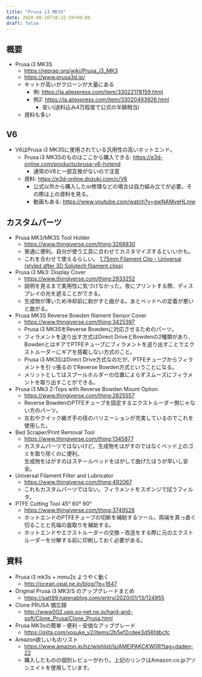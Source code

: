 ```yaml
---
title: "Prusa i3 MK3S"
date: 2020-08-16T18:22:59+09:00
draft: false
---
```


## 概要
* Prusa i3 MK3S
  * https://reprap.org/wiki/Prusa_i3_MK3
  * https://www.prusa3d.jp/
  * キットが高いがクローンが大量にある
    * 例: https://ja.aliexpress.com/item/33022178159.html
    * 例2: https://ja.aliexpress.com/item/33020493926.html
      * 安い(送料込み4万程度で公式の半額相当)
  * 資料も多い

## V6
* V6はPrusa i3 MK3Sに使用されている汎用性の高いホットエンド。
  * Prusa i3 MK3Sのものはここから購入できる: https://e3d-online.com/products/prusa-v6-hotend
    * 通常のV6と一部互換がないので注意
  * 資料: https://e3d-online.dozuki.com/c/V6
    * 公式以外から購入したor修理などの場合は自力組み立てが必要。その際は上の資料を見る。
    * 動画もある: https://www.youtube.com/watch?v=gwNAMveHLmw

## カスタムパーツ
* Prusa MK3/MK3S Tool Holder
  * https://www.thingiverse.com/thing:3268830
  * 普通に便利。自分が使う工具に合わせてカスタマイズするといいかも。
  * これを合わせて使えるらしい。 [1.75mm Filament Clip - Universal (styled after 3D Solutech filament clips)](https://www.thingiverse.com/thing:3268797)
* Prusa i3 Mk3: Display Cover
  * https://www.thingiverse.com/thing:2933252
  * 説明を見るまで実用性に気づけなかった。夜にプリントする際、ディスプレイの光を遮ることができる。
  * 生成物が薄いため冷却前に剥がすと曲がる。あとベッドへの定着が悪いと曲がる。
* Prusa MK3S Reverse Bowden filament Sensor Cover
  * https://www.thingiverse.com/thing:3425397
  * Prusa i3 MK3SをReverse Bowdenに対応させるためのパーツ。
  * フィラメントを送り出す方式はDirect DriveとBowdenの2種類があり、BowdenとはギアでPTFEチューブにフィラメントを送り出すことでエクストルーダーにギアを搭載しない方式のこと。
  * Prusa i3 MK3SはDirect Drive方式なのだが、PTFEチューブからフィラメントを引っ張るのでReverse Bowden方式ということになる。
  * メリットとしてはスプールホルダーの位置によらずスムーズにフィラメントを取り出すことができる。
* Prusa i3 Mk3 Z-Tops with Reverse Bowden Mount Option
  * https://www.thingiverse.com/thing:2825557
  * Reverse BowdenのPTFEチューブを固定するエクストルーダー側じゃない方のパーツ。
  * 左右やクイック継ぎ手の径のバリエーションが充実しているのでこれを使用した。
* Bed Scraper/Print Removal Tool
  * https://www.thingiverse.com/thing:1345877
  * カスタムパーツではないけど。生成物をはがすのではなくベッド上のゴミを取り除くのに便利。  
  生成物をはがすのはスチールベッドをはがして曲げたほうが早いし安全。
* Universal Filament Filter and Lubricator
  * https://www.thingiverse.com/thing:492067
  * これもカスタムパーツではない。フィラメントをスポンジで拭うフィルタ。
* PTFE Cutting Tool 45° 60° 90°
  * https://www.thingiverse.com/thing:3749528
  * ホットエンドのPTFEチューブの切断を補助するツール。両端を真っ直ぐ切ることと先端の面取りを補助する。
  * ホットエンドやエクストルーダーの交換・改造をする際に元のエクストルーダーを分解する前に印刷しておく必要がある。

## 資料
* Prusa i3 mk3s + mmu2s ようやく動く
  * http://ocean.opal.ne.jp/blog/?p=1647
* Original Prusa i3 MK3/S のアップグレードまとめ
  * https://satt99.hatenablog.com/entry/2020/01/13/124955
* Clone PRUSA 備忘録
  * http://www002.upp.so-net.ne.jp/hard-and-soft/Clone_Prusa/Clone_Prusa.html
* Prusa MK3sの簡単・便利・安価なアップグレード
  * https://qiita.com/yosuke_y2/items/2b5ef2cdee3d56fdbcfc
* Amazon欲しいものリスト
  * https://www.amazon.jp/hz/wishlist/ls/AMEIPAKCKW0R?tag=daden-22
  * 購入したものの個別レビューがわり。上記のリンクはAmazon.co.jpアソシエイトを使用しています。
